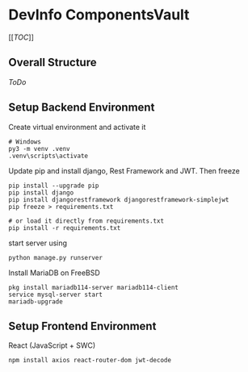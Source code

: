 # DevInfo ComponentsVault

[[_TOC_]]

## Overall Structure

_ToDo_


## Setup Backend Environment

Create virtual environment and activate it

```
# Windows
py3 -m venv .venv
.venv\scripts\activate
```

Update pip and install django, Rest Framework and JWT. Then freeze

```
pip install --upgrade pip
pip install django
pip install djangorestframework djangorestframework-simplejwt
pip freeze > requirements.txt 

# or load it directly from requirements.txt
pip install -r requirements.txt
```

start server using

```
python manage.py runserver
```

Install MariaDB on FreeBSD

```
pkg install mariadb114-server mariadb114-client
service mysql-server start
mariadb-upgrade
```

## Setup Frontend Environment

React (JavaScript + SWC)

```
npm install axios react-router-dom jwt-decode
```

